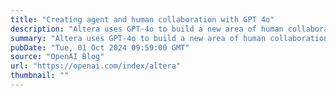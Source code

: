 ```yaml
---
title: "Creating agent and human collaboration with GPT 4o"
description: "Altera uses GPT-4o to build a new area of human collaboration"
summary: "Altera uses GPT-4o to build a new area of human collaboration"
pubDate: "Tue, 01 Oct 2024 09:59:00 GMT"
source: "OpenAI Blog"
url: "https://openai.com/index/altera"
thumbnail: ""
---
```


